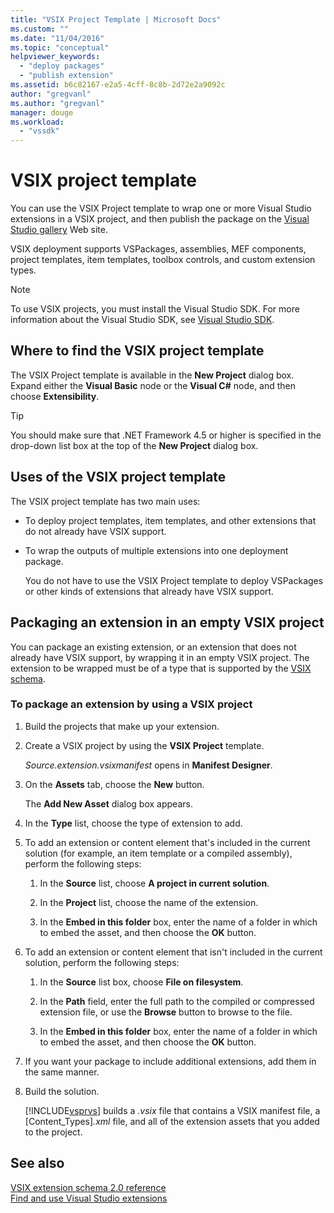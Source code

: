 ```yaml
---
title: "VSIX Project Template | Microsoft Docs"
ms.custom: ""
ms.date: "11/04/2016"
ms.topic: "conceptual"
helpviewer_keywords: 
  - "deploy packages"
  - "publish extension"
ms.assetid: b6c82167-e2a5-4cff-8c8b-2d72e2a9092c
author: "gregvanl"
ms.author: "gregvanl"
manager: douge
ms.workload: 
  - "vssdk"
---
```

# VSIX project template
You can use the VSIX Project template to wrap one or more Visual Studio extensions in a VSIX project, and then publish the package on the [Visual Studio gallery](http://go.microsoft.com/fwlink/?LinkID=123847) Web site.  
  
 VSIX deployment supports VSPackages, assemblies, MEF components, project templates, item templates, toolbox controls, and custom extension types.  
  
> [!NOTE]
>  To use VSIX projects, you must install the Visual Studio SDK. For more information about the Visual Studio SDK, see [Visual Studio SDK](../extensibility/visual-studio-sdk.md).  
  
## Where to find the VSIX project template  
 The VSIX Project template is available in the **New Project** dialog box. Expand either the **Visual Basic** node or the **Visual C#** node, and then choose **Extensibility**.  
  
> [!TIP]
>  You should make sure that .NET Framework 4.5 or higher is specified in the drop-down list box at the top of the **New Project** dialog box.  
  
## Uses of the VSIX project template  
 The VSIX project template has two main uses:  
  
- To deploy project templates, item templates, and other extensions that do not already have VSIX support.  
  
- To wrap the outputs of multiple extensions into one deployment package.  
  
  You do not have to use the VSIX Project template to deploy VSPackages or other kinds of extensions that already have VSIX support.  
  
## Packaging an extension in an empty VSIX project  
 You can package an existing extension, or an extension that does not already have VSIX support, by wrapping it in an empty VSIX project. The extension to be wrapped must be of a type that is supported by the [VSIX schema](../extensibility/vsix-extension-schema-2-0-reference.md).  
  
### To package an extension by using a VSIX project  
  
1. Build the projects that make up your extension.  
  
2. Create a VSIX project by using the **VSIX Project** template.  
  
    *Source.extension.vsixmanifest* opens in **Manifest Designer**.  
  
3. On the **Assets** tab, choose the **New** button.  
  
    The **Add New Asset** dialog box appears.  
  
4. In the **Type** list, choose the type of extension to add.  
  
5. To add an extension or content element that's included in the current solution (for example, an item template or a compiled assembly), perform the following steps:  
  
   1.  In the **Source** list, choose **A project in current solution**.  
  
   2.  In the **Project** list, choose the name of the extension.  
  
   3.  In the **Embed in this folder** box, enter the name of a folder in which to embed the asset, and then choose the **OK** button.  
  
6. To add an extension or content element that isn't included in the current solution, perform the following steps:  
  
   1.  In the **Source** list box, choose **File on filesystem**.  
  
   2.  In the **Path** field, enter the full path to the compiled or compressed extension file, or use the **Browse** button to browse to the file.  
  
   3.  In the **Embed in this folder** box, enter the name of a folder in which to embed the asset, and then choose the **OK** button.  
  
7. If you want your package to include additional extensions, add them in the same manner.  
  
8. Build the solution.  
  
    [!INCLUDE[vsprvs](../code-quality/includes/vsprvs_md.md)] builds a *.vsix* file that contains a VSIX manifest file, a [Content_Types]*.xml* file, and all of the extension assets that you added to the project.  
  
## See also  
 [VSIX extension schema 2.0 reference](../extensibility/vsix-extension-schema-2-0-reference.md)   
 [Find and use Visual Studio extensions](../ide/finding-and-using-visual-studio-extensions.md)